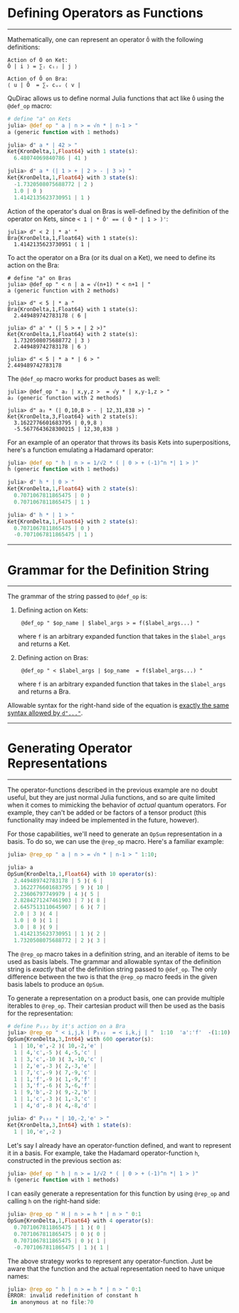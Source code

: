 # Defining Operators as Functions
---

Mathematically, one can represent an operator `Ô` with the following definitions:

```
Action of Ô on Ket:
Ô | i ⟩ = ∑ⱼ cᵢⱼ | j ⟩ 

Action of Ô on Bra:
⟨ u | Ô  = ∑ᵥ cᵤᵥ ⟨ v |
```

QuDirac allows us to define normal Julia functions that act like `Ô` using 
the `@def_op` macro:

```julia
# define "a" on Kets
julia> @def_op " a | n > = √n * | n-1 > "
a (generic function with 1 methods)

julia> d" a * | 42 > "
Ket{KronDelta,1,Float64} with 1 state(s):
  6.48074069840786 | 41 ⟩

julia> d" a * (| 1 > + | 2 > - | 3 >) "
Ket{KronDelta,1,Float64} with 3 state(s):
  -1.7320508075688772 | 2 ⟩
  1.0 | 0 ⟩
  1.4142135623730951 | 1 ⟩
```

Action of the operator's dual on Bras is well-defined by the definition of 
the operator on Kets, since ` < 1 | * Ô' == ( Ô * | 1 > )' `:

```
julia> d" < 2 | * a' "
Bra{KronDelta,1,Float64} with 1 state(s):
  1.4142135623730951 ⟨ 1 |
```

To act the operator on a Bra (or its dual on a Ket), we need to define its action on the Bra:

```
# define "a" on Bras
julia> @def_op " < n | a = √(n+1) * < n+1 | "
a (generic function with 2 methods)

julia> d" < 5 | * a "
Bra{KronDelta,1,Float64} with 1 state(s):
  2.449489742783178 ⟨ 6 |

julia> d" a' * (| 5 > + | 2 >)"
Ket{KronDelta,1,Float64} with 2 state(s):
  1.7320508075688772 | 3 ⟩
  2.449489742783178 | 6 ⟩

julia> d" < 5 | * a * | 6 > "
2.449489742783178
```

The `@def_op` macro works for product bases as well:

```
julia> @def_op " a₂ | x,y,z >  = √y * | x,y-1,z > "
a₂ (generic function with 2 methods)

julia> d" a₂ * (| 0,10,8 > - | 12,31,838 >) "
Ket{KronDelta,3,Float64} with 2 state(s):
  3.1622776601683795 | 0,9,8 ⟩
  -5.5677643628300215 | 12,30,838 ⟩
```

For an example of an operator that throws its basis Kets into superpositions, 
here's a function emulating a Hadamard operator:

```julia
julia> @def_op " h | n > = 1/√2 * ( | 0 > + (-1)^n *| 1 > )"
h (generic function with 1 methods)

julia> d" h * | 0 > "
Ket{KronDelta,1,Float64} with 2 state(s):
  0.7071067811865475 | 0 ⟩
  0.7071067811865475 | 1 ⟩

julia> d" h * | 1 > "
Ket{KronDelta,1,Float64} with 2 state(s):
  0.7071067811865475 | 0 ⟩
  -0.7071067811865475 | 1 ⟩
```

---
# Grammar for the Definition String
---

The grammar of the string passed to `@def_op` is:

1. Defining action on Kets:
  
        @def_op " $op_name | $label_args > = f($label_args...) "

      where `f` is an arbitrary expanded function that takes in the `$label_args` and
      returns a Ket.

2. Defining action on Bras:

        @def_op " < $label_args | $op_name  = f($label_args...) "
      
      where `f` is an arbitrary expanded function that takes in the `$label_args` and
      returns a Bra.

Allowable syntax for the right-hand side of the equation
is [exactly the same syntax allowed by `d"..."`](d_str.md).

---
# Generating Operator Representations
---

The operator-functions described in the previous example are no doubt useful, 
but they are just normal Julia functions, and so are quite limited when it comes 
to mimicking the behavior of *actual* quantum operators. For example, they can't 
be added or be factors of a tensor product (this functionality may indeed be implemented
in the future, however).

For those capabilities, we'll need to generate an `OpSum` representation in a basis. To do so, 
we can use the `@rep_op` macro. Here's a familiar example:

```julia
julia> @rep_op " a | n > = √n * | n-1 > " 1:10;

julia> a
OpSum{KronDelta,1,Float64} with 10 operator(s):
  2.449489742783178 | 5 ⟩⟨ 6 |
  3.1622776601683795 | 9 ⟩⟨ 10 |
  2.23606797749979 | 4 ⟩⟨ 5 |
  2.8284271247461903 | 7 ⟩⟨ 8 |
  2.6457513110645907 | 6 ⟩⟨ 7 |
  2.0 | 3 ⟩⟨ 4 |
  1.0 | 0 ⟩⟨ 1 |
  3.0 | 8 ⟩⟨ 9 |
  1.4142135623730951 | 1 ⟩⟨ 2 |
  1.7320508075688772 | 2 ⟩⟨ 3 |
```

The `@rep_op` macro takes in a definition string, and an iterable of items to be used as basis labels.
The grammar and allowable syntax of the definition string is *exactly* that of the definition string passed 
to `@def_op`. The only difference between the two is that the `@rep_op` macro feeds in the given basis labels
to produce an `OpSum`.

To generate a representation on a product basis, one can provide multiple iterables to `@rep_op`.
Their cartesian product will then be used as the basis for the representation: 

```julia
# define P₁₃₂ by it's action on a Bra
julia> @rep_op " < i,j,k | P₁₃₂  = < i,k,j | "  1:10  'a':'f'  -(1:10)
OpSum{KronDelta,3,Int64} with 600 operator(s):
  1 | 10,'e',-2 ⟩⟨ 10,-2,'e' |
  1 | 4,'c',-5 ⟩⟨ 4,-5,'c' |
  1 | 3,'c',-10 ⟩⟨ 3,-10,'c' |
  1 | 2,'e',-3 ⟩⟨ 2,-3,'e' |
  1 | 7,'c',-9 ⟩⟨ 7,-9,'c' |
  1 | 1,'f',-9 ⟩⟨ 1,-9,'f' |
  1 | 3,'f',-6 ⟩⟨ 3,-6,'f' |
  1 | 9,'b',-2 ⟩⟨ 9,-2,'b' |
  1 | 1,'c',-3 ⟩⟨ 1,-3,'c' |
  1 | 4,'d',-8 ⟩⟨ 4,-8,'d' |

julia> d" P₁₃₂ * | 10,-2,'e' > "
Ket{KronDelta,3,Int64} with 1 state(s):
  1 | 10,'e',-2 ⟩
```

Let's say I already have an operator-function defined, and want
to represent it in a basis. For example, take the Hadamard operator-function 
`h`, constructed in the previous section as:

```julia
julia> @def_op " h | n > = 1/√2 * ( | 0 > + (-1)^n *| 1 > )"
h (generic function with 1 methods)
```

I can easily generate a representation for this function by using `@rep_op` and 
calling `h` on the right-hand side:

```julia
julia> @rep_op " H | n > = h * | n > " 0:1
OpSum{KronDelta,1,Float64} with 4 operator(s):
  0.7071067811865475 | 1 ⟩⟨ 0 |
  0.7071067811865475 | 0 ⟩⟨ 0 |
  0.7071067811865475 | 0 ⟩⟨ 1 |
  -0.7071067811865475 | 1 ⟩⟨ 1 |
```

The above strategy works to represent any operator-function. Just be aware that
the function and the actual representation need to have unique names:

```julia
julia> @rep_op " h | n > = h * | n > " 0:1
ERROR: invalid redefinition of constant h
 in anonymous at no file:70
```
